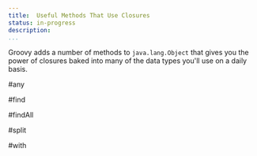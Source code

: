 ```yaml
---
title:	Useful Methods That Use Closures
status:	in-progress
description:	
...
```


Groovy adds a number of methods to `java.lang.Object` that gives you the power of closures baked into many of the data types you'll use on a daily basis.

#any
	

#find


#findAll


#split


#with


